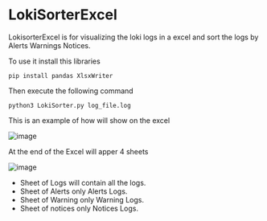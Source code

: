 # LokiSorterExcel
LokisorterExcel is for visualizing the loki logs in a excel and sort the logs by Alerts Warnings Notices.

To use it install this libraries
```
pip install pandas XlsxWriter
```
Then execute the following command
```
python3 LokiSorter.py log_file.log
```
This is an example of how will show on the excel

![image](https://github.com/NestorGarciaPlatas/LokiSorterExcel/assets/71390692/fbaa20c9-1cee-42aa-becb-2c92c44bf883)


At the end of the Excel will apper 4 sheets 

![image](https://github.com/NestorGarciaPlatas/LokiSorterExcel/assets/71390692/aa12d183-e8c5-4250-831c-1e717facf08c)


* Sheet of Logs will contain all the logs.
* Sheet of Alerts only Alerts Logs.
* Sheet of Warning only Warning Logs.
* Sheet of notices only Notices Logs.

